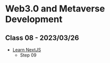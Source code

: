 # Web3.0 and Metaverse Development

## Class 08 - 2023/03/26

- [Learn NextJS](https://github.com/panaverse/learn-nextjs)
  - Step 09

